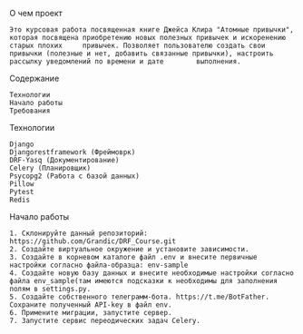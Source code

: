 О чем проект

    Это курсовая работа посвященная книге Джейса Клира "Атомные привычки", которая посвящена приобретению новых полезных привычек и искоренению старых плохих     привычек. Позволяет пользователю создать свои привычки (полезные и нет, добавить связанные привычки), настроить рассылку уведомлений по времени и дате        выполнения.
    
Содержание

    Технологии
    Начало работы
    Требования

Технологии

    Django 
    Djangorestframework (Фреймоврк)
    DRF-Yasq (Документирование)
    Celery (Планировщик)
    Psycopg2 (Работа с базой данных)
    Pillow
    Pytest
    Redis

Начало работы

    1. Склонируйте данный репозиторий: https://github.com/Grandic/DRF_Course.git
    2. Создайте виртуальное окружение и установите зависимости.
    3. Создайте в корневом каталоге файл .env и внесите первичные настройки согласно файла-образца: env-sample
    4. Создайте новую базу данных и внесите необходимые настройки согласно файла env_sample(там имеются подсказки к необходимы для заполнения полям в settings.py.
    5. Создайте собственного телеграмм-бота. https://t.me/BotFather. Сохраните полученный API-key в файл env.
    6. Примените миграции, запустите сервер.
    7. Запустите сервис переодических задач Celery.
    

    



  
